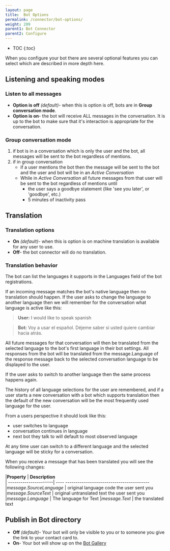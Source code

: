 ```yaml
---
layout: page
title:  Bot Options
permalink: /connector/bot-options/
weight: 209
parent1: Bot Connector
parent2: Configure
---
```


* TOC
{:toc}

When you configure your bot there are several optional features you can select which are described in more depth here.

## Listening and speaking modes

### Listen to all messages
* **Option is off** *(default)*-  when this is option is off, bots are in **Group conversation mode**. 
* **Option is on**-  the bot will receive ALL messages in the conversation.  It is up to the bot
 to make sure that it's interaction is appropriate for the conversation.


### Group conversation mode 
1. if bot is in a conversation which is only the user and the bot, all messages will be sent to the bot regardless of mentions.
2. if in group conversation
    * if a user mentions the bot then the message will be sent to the bot and the user and bot will be in an *Active Conversation*
    * While in *Active Conversation* all future messages from that user will be sent to the bot regardless of mentions until
        * the user says a goodbye statement (like 'see you later', or 'goodbye', etc.) 
        * 5 minutes of inactivity pass
 
## Translation

### Translation options
* **On** *(default)*-  when this is option is on machine translation is available for any user to use. 
* **Off**-  the bot connector will do no translation.


### Translation behavior
The bot can list the languages it supports in the Languages field of the bot registrations. 

If an incoming message matches the bot's native language then no translation should happen. 
If the user asks to change the language to another language then we will remember for the conversation what language is active like this:

> **User:** I would like to speak spanish

> **Bot:** Voy a usar el español. Déjeme saber si usted quiere cambiar hacia atrás.

All future messages for that conversation will then be translated from the selected language to the bot's first language in their
bot settings.  All responses from the bot will be translated from the message.Language of the response message back to the 
selected conversation language to be displayed to the user. 

If the user asks to switch to another language then the same process happens again. 

The history of all language selections for the user are remembered, and if a user starts a new conversation with a bot
which supports translation then the default of the new conversation will be the most frequently used language for the user.

From a users perspective it should look like this:

* user switches to language 
* conversation continues in language
* next bot they talk to will default to most observed language 

At any time user can switch to a different language and the selected language will be sticky for a conversation.

When you receive a message that has been translated you will see the following changes:

|**Property**               | **Description**                                   
| ----------------------| ---- -----------------------------------------
|*message.SourceLanguage* | original language code the user sent you      
|*message.SourceText*    | original untranslated text the user sent you  
|*message.Language*      | The language for Text 
|*message.Text*          | the translated text                 


## Publish in Bot directory
* **Off** *(default)*- Your bot will only be visible to you or to someone you give the link to your contact card to. 
* **On**- Your bot will show up on the [Bot Gallery](https://bots.botframework.com)

